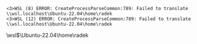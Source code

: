 ```
<3>WSL (8) ERROR: CreateProcessParseCommon:789: Failed to translate \\wsl.localhost\Ubuntu-22.04\home\radek 
<3>WSL (12) ERROR: CreateProcessParseCommon:789: Failed to translate \\wsl.localhost\Ubuntu-22.04\home\radek
```

\\wsl$\Ubuntu-22.04\home\radek